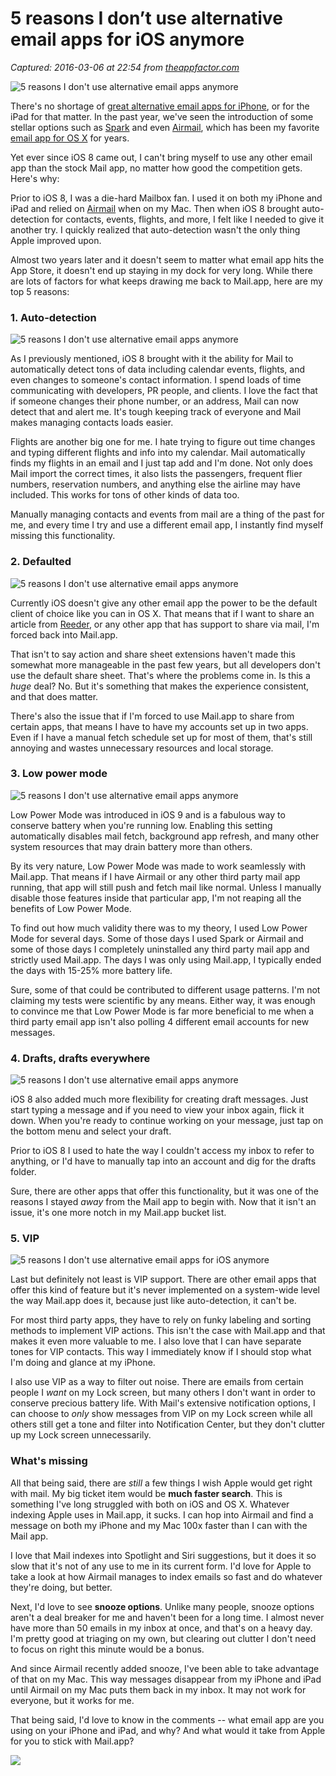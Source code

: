 # 5 reasons I don’t use alternative email apps for iOS anymore

_Captured: 2016-03-06 at 22:54 from [theappfactor.com](http://theappfactor.com/5-reasons-i-dont-use-alternative-email-apps-ios-anymore/)_

![5 reasons I don't use alternative email apps anymore](http://1npqm93jwgvp2odap33154j8.wpengine.netdna-cdn.com/wp-content/uploads/mail-app-drafts-iphone-hero.jpg)

There's no shortage of [great alternative email apps for iPhone](http://theappfactor.com/best-email-apps-for-phone/), or for the iPad for that matter. In the past year, we've seen the introduction of some stellar options such as [Spark](https://geo.itunes.apple.com/us/app/spark-like-your-email-again/id997102246?mt=8&at=1000l5UV) and even [Airmail](https://geo.itunes.apple.com/us/app/airmail-your-mail-with-you/id993160329?mt=8&at=1000l5UV), which has been my favorite [email app for OS X](http://theappfactor.com/best-mac-apps-email-apps-os-x/) for years.

Yet ever since iOS 8 came out, I can't bring myself to use any other email app than the stock Mail app, no matter how good the competition gets. Here's why:

Prior to iOS 8, I was a die-hard Mailbox fan. I used it on both my iPhone and iPad and relied on [Airmail](https://geo.itunes.apple.com/us/app/airmail-2.6/id918858936?mt=12&at=1000l5UV) when on my Mac. Then when iOS 8 brought auto-detection for contacts, events, flights, and more, I felt like I needed to give it another try. I quickly realized that auto-detection wasn't the only thing Apple improved upon.

Almost two years later and it doesn't seem to matter what email app hits the App Store, it doesn't end up staying in my dock for very long. While there are lots of factors for what keeps drawing me back to Mail.app, here are my top 5 reasons:

### 1\. Auto-detection

![5 reasons I don't use alternative email apps anymore](http://1npqm93jwgvp2odap33154j8.wpengine.netdna-cdn.com/wp-content/uploads/mail-auto-detect-screens-750x483.jpg)

As I previously mentioned, iOS 8 brought with it the ability for Mail to automatically detect tons of data including calendar events, flights, and even changes to someone's contact information. I spend loads of time communicating with developers, PR people, and clients. I love the fact that if someone changes their phone number, or an address, Mail can now detect that and alert me. It's tough keeping track of everyone and Mail makes managing contacts loads easier.

Flights are another big one for me. I hate trying to figure out time changes and typing different flights and info into my calendar. Mail automatically finds my flights in an email and I just tap add and I'm done. Not only does Mail import the correct times, it also lists the passengers, frequent flier numbers, reservation numbers, and anything else the airline may have included. This works for tons of other kinds of data too.

Manually managing contacts and events from mail are a thing of the past for me, and every time I try and use a different email app, I instantly find myself missing this functionality.

### 2\. Defaulted

![5 reasons I don't use alternative email apps anymore](http://1npqm93jwgvp2odap33154j8.wpengine.netdna-cdn.com/wp-content/uploads/mail-share-sheet-redder-screen-199x400.jpg)

Currently iOS doesn't give any other email app the power to be the default client of choice like you can in OS X. That means that if I want to share an article from [Reeder](https://geo.itunes.apple.com/us/app/reeder-3/id697846300?mt=8&at=1000l5UV), or any other app that has support to share via mail, I'm forced back into Mail.app.

That isn't to say action and share sheet extensions haven't made this somewhat more manageable in the past few years, but all developers don't use the default share sheet. That's where the problems come in. Is this a _huge_ deal? No. But it's something that makes the experience consistent, and that does matter.

There's also the issue that if I'm forced to use Mail.app to share from certain apps, that means I have to have my accounts set up in two apps. Even if I have a manual fetch schedule set up for most of them, that's still annoying and wastes unnecessary resources and local storage.

### 3\. Low power mode

![5 reasons I don't use alternative email apps anymore](http://1npqm93jwgvp2odap33154j8.wpengine.netdna-cdn.com/wp-content/uploads/mail-low-power-mode-screen-199x400.jpg)

Low Power Mode was introduced in iOS 9 and is a fabulous way to conserve battery when you're running low. Enabling this setting automatically disables mail fetch, background app refresh, and many other system resources that may drain battery more than others.

By its very nature, Low Power Mode was made to work seamlessly with Mail.app. That means if I have Airmail or any other third party mail app running, that app will still push and fetch mail like normal. Unless I manually disable those features inside that particular app, I'm not reaping all the benefits of Low Power Mode.

To find out how much validity there was to my theory, I used Low Power Mode for several days. Some of those days I used Spark or Airmail and some of those days I completely uninstalled any third party mail app and strictly used Mail.app. The days I was only using Mail.app, I typically ended the days with 15-25% more battery life.

Sure, some of that could be contributed to different usage patterns. I'm not claiming my tests were scientific by any means. Either way, it was enough to convince me that Low Power Mode is far more beneficial to me when a third party email app isn't also polling 4 different email accounts for new messages.

### 4\. Drafts, drafts everywhere

![5 reasons I don't use alternative email apps anymore](http://1npqm93jwgvp2odap33154j8.wpengine.netdna-cdn.com/wp-content/uploads/mail-draft-screens-615x600.jpg)

iOS 8 also added much more flexibility for creating draft messages. Just start typing a message and if you need to view your inbox again, flick it down. When you're ready to continue working on your message, just tap on the bottom menu and select your draft.

Prior to iOS 8 I used to hate the way I couldn't access my inbox to refer to anything, or I'd have to manually tap into an account and dig for the drafts folder.

Sure, there are other apps that offer this functionality, but it was one of the reasons I stayed _away_ from the Mail app to begin with. Now that it isn't an issue, it's one more notch in my Mail.app bucket list.

### 5\. VIP

![5 reasons I don't use alternative email apps for iOS anymore](http://1npqm93jwgvp2odap33154j8.wpengine.netdna-cdn.com/wp-content/uploads/mail-vip-screens-750x483.jpg)

Last but definitely not least is VIP support. There are other email apps that offer this kind of feature but it's never implemented on a system-wide level the way Mail.app does it, because just like auto-detection, it can't be.

For most third party apps, they have to rely on funky labeling and sorting methods to implement VIP actions. This isn't the case with Mail.app and that makes it even more valuable to me. I also love that I can have separate tones for VIP contacts. This way I immediately know if I should stop what I'm doing and glance at my iPhone.

I also use VIP as a way to filter out noise. There are emails from certain people I _want_ on my Lock screen, but many others I don't want in order to conserve precious battery life. With Mail's extensive notification options, I can choose to _only_ show messages from VIP on my Lock screen while all others still get a tone and filter into Notification Center, but they don't clutter up my Lock screen unnecessarily.

### What's missing

All that being said, there are _still_ a few things I wish Apple would get right with mail. My big ticket item would be **much faster search**. This is something I've long struggled with both on iOS and OS X. Whatever indexing Apple uses in Mail.app, it sucks. I can hop into Airmail and find a message on both my iPhone and my Mac 100x faster than I can with the Mail app.

I love that Mail indexes into Spotlight and Siri suggestions, but it does it so slow that it's not of any use to me in its current form. I'd love for Apple to take a look at how Airmail manages to index emails so fast and do whatever they're doing, but better.

Next, I'd love to see **snooze options**. Unlike many people, snooze options aren't a deal breaker for me and haven't been for a long time. I almost never have more than 50 emails in my inbox at once, and that's on a heavy day. I'm pretty good at triaging on my own, but clearing out clutter I don't need to focus on right this minute would be a bonus.

And since Airmail recently added snooze, I've been able to take advantage of that on my Mac. This way messages disappear from my iPhone and iPad until Airmail on my Mac puts them back in my inbox. It may not work for everyone, but it works for me.

That being said, I'd love to know in the comments -- what email app are you using on your iPhone and iPad, and why? And what would it take from Apple for you to stick with Mail.app?

![](http://1npqm93jwgvp2odap33154j8.wpengine.netdna-cdn.com/wp-content/uploads/TravelTripods.jpg)
